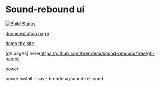 # Sound-rebound ui


[![Build Status](https://travis-ci.org/brendena/sound-rebound.svg?branch=master)](https://travis-ci.org/brendena/sound-rebound) 

[documentation page](https://brendena.github.io/sound-rebound/components/sound-rebound/)


[demo the site](https://brendena.github.io/sound-rebound/components/sound-rebound/app.html)


[gh pages] here(https://github.com/brendena/sound-rebound/tree/gh-pages)

bower

bower install --save brendena/sound-rebound


